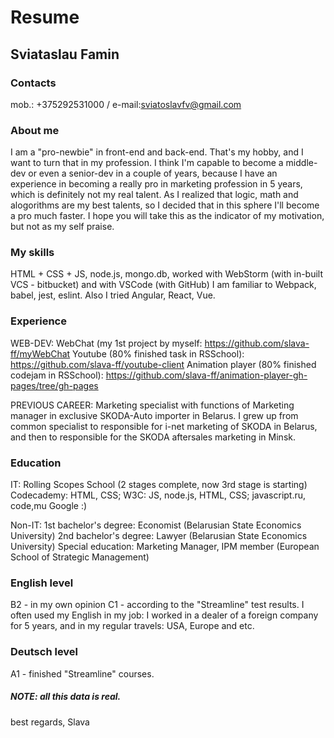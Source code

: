 # Resume

## Sviataslau Famin

### Contacts
mob.: +375292531000 / e-mail:sviatoslavfv@gmail.com

### About me
I am a "pro-newbie" in front-end and back-end. That's my hobby, and I want to turn that in my profession. I think I'm capable to become a middle-dev or even a senior-dev in a couple of years, because I have an experience in becoming a really pro in marketing profession in 5 years, which is definitely not my real talent. As I realized that logic, math and alogorithms are my best talents, so I decided that in this sphere I'll become a pro much faster. I hope you will take this as the indicator of my motivation, but not as my self praise.

### My skills
HTML + CSS + JS, node.js, mongo.db, worked with WebStorm (with in-built VCS - bitbucket) and with VSCode (with GitHub)
I am familiar to Webpack, babel, jest, eslint. Also I tried Angular, React, Vue.

### Experience
WEB-DEV:
WebChat (my 1st project by myself: https://github.com/slava-ff/myWebChat
Youtube (80% finished task in RSSchool): https://github.com/slava-ff/youtube-client
Animation player (80% finished codejam in RSSchool): https://github.com/slava-ff/animation-player-gh-pages/tree/gh-pages

PREVIOUS CAREER:
Marketing specialist with functions of Marketing manager in exclusive SKODA-Auto importer in Belarus.
I grew up from common specialist to responsible for i-net marketing of SKODA in Belarus, and then to responsible for the SKODA aftersales marketing in Minsk.

### Education
IT:
Rolling Scopes School (2 stages complete, now 3rd stage is starting)
Codecademy: HTML, CSS; 
W3C: JS, node.js, HTML, CSS; 
javascript.ru, code,mu
Google :)

Non-IT:
1st bachelor's degree: Economist (Belarusian State Economics University)
2nd bachelor's degree: Lawyer (Belarusian State Economics University)
Special education: Marketing Manager, IPM member (European School of Strategic Management)

### English level
B2 - in my own opinion
C1 - according to the "Streamline" test results. I often used my English in my job: I worked in a dealer of a foreign company for 5 years, and in my regular travels: USA, Europe and etc.

### Deutsch level
A1 - finished "Streamline" courses.

##### NOTE: all this data is real. 

best regards,
Slava
